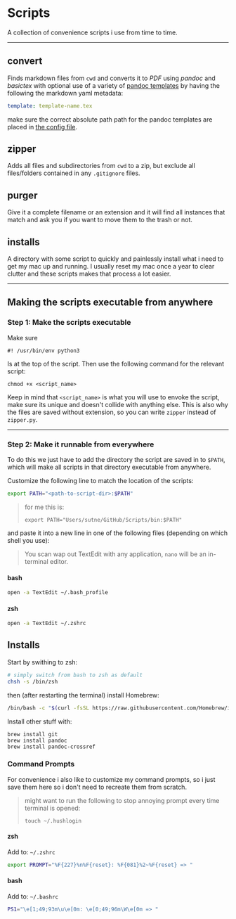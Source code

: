 # Scripts
A collection of convenience scripts i use from time to time.

---

## convert
Finds markdown files from `cwd` and converts it to *PDF* using *pandoc* and *basictex* with optional use of a variety of [pandoc templates](github.com/sutne/pandoc-templates) by having the following the markdown yaml metadata:
```yaml
template: template-name.tex
```
make sure the correct absolute path path for the pandoc templates are placed in [the config file](bin/setup/config.py).

## zipper
Adds all files and subdirectories from `cwd` to a zip, but exclude all files/folders contained in any `.gitignore` files.

## purger
Give it a complete filename or an extension and it will find all instances that match and ask you if you want to move them to the trash or not.

## installs
A directory with some script to quickly and painlessly install what i need to get my mac up and running. I usually reset my mac once a year to clear clutter and these scripts makes that process a lot easier.

--- 

## Making the scripts executable from anywhere


### Step 1: Make the scripts executable
Make sure 
```
#! /usr/bin/env python3
```
Is at the top of the script. Then use the following command for the relevant script:
```
chmod +x <script_name>
```
Keep in mind that `<script_name>` is what you will use to envoke the script, make sure its unique and doesn't collide with anything else. This is also why the files are saved without extension, so you can write `zipper` instead of `zipper.py`.

---

### Step 2: Make it runnable from everywhere

To do this we just have to add the directory the script are saved in to `$PATH`, which will make all scripts in that directory executable from anywhere.

Customize the following line to match the location of the scripts:

```sh
export PATH="<path-to-script-dir>:$PATH"
```

> for me this is: 
> ```
> export PATH="Users/sutne/GitHub/Scripts/bin:$PATH"
> ```

and paste it into a new line in one of the following files (depending on which shell you use):

> You scan wap out TextEdit with any application, `nano` will be an in-terminal editor.

#### bash
```sh
open -a TextEdit ~/.bash_profile
```

#### zsh
```sh
open -a TextEdit ~/.zshrc
```


## Installs

Start by swithing to zsh:
```sh
# simply switch from bash to zsh as default
chsh -s /bin/zsh
```
then (after restarting the terminal) install Homebrew:
```sh
/bin/bash -c "$(curl -fsSL https://raw.githubusercontent.com/Homebrew/install/HEAD/install.sh)"
```
Install other stuff with:
```
brew install git
brew install pandoc
brew install pandoc-crossref
```

### Command Prompts

For convenience i also like to customize my command prompts, so i just save them here so i don't need to recreate them from scratch.

> might want to run the following to stop annoying prompt every time terminal is opened:
> 
> ```
> touch ~/.hushlogin
> ```

#### zsh 
Add to: `~/.zshrc`
```sh
export PROMPT="%F{227}%n%F{reset}: %F{081}%2~%F{reset} => "
``` 

#### bash
Add to: `~/.bashrc`
```sh
PS1="\e[1;49;93m\u\e[0m: \e[0;49;96m\W\e[0m => "
``` 

